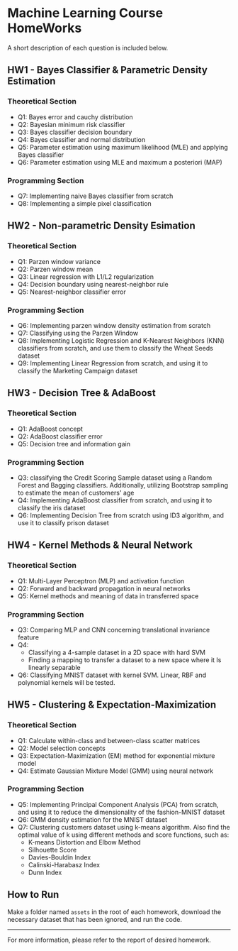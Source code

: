 # Machine Learning Course HomeWorks 
A short description of each question is included below.

## HW1 - Bayes Classifier & Parametric Density Estimation

### Theoretical Section
* Q1: Bayes error and cauchy distribution
* Q2: Bayesian minimum risk classifier
* Q3: Bayes classifier decision boundary
* Q4: Bayes classifier and normal distribution
* Q5: Parameter estimation using maximum likelihood (MLE) and applying Bayes classifier
* Q6:  Parameter estimation using MLE and maximum a posteriori (MAP)

### Programming Section
 * Q7: Implementing naive Bayes classifier from scratch
 * Q8: Implementing a simple pixel classification

## HW2 - Non-parametric Density Esimation

### Theoretical Section
* Q1: Parzen window variance
* Q2: Parzen window mean
* Q3: Linear regression with L1/L2 regularization
* Q4: Decision boundary using nearest-neighbor rule 
* Q5: Nearest-neighbor classifier error

### Programming Section
* Q6: Implementing parzen window density estimation from scratch
* Q7: Classifying using the Parzen Window
* Q8: Implementing Logistic Regression and K-Nearest Neighbors (KNN) classifiers from scratch, and use them to classify the Wheat Seeds dataset
* Q9: Implementing Linear Regression from scratch, and using it to classify the Marketing Campaign dataset

## HW3 - Decision Tree & AdaBoost

### Theoretical Section
* Q1: AdaBoost concept
* Q2: AdaBoost classifier error
* Q5: Decision tree and information gain

### Programming Section
* Q3: classifying the Credit Scoring Sample dataset using a Random Forest and Bagging classifiers. Additionally, utilizing Bootstrap sampling to estimate the mean of customers' age
* Q4: Implementing AdaBoost classifier from scratch, and using it to classify the iris dataset
* Q6: Implementing Decision Tree from scratch using ID3 algorithm, and use it to classify prison dataset

## HW4 - Kernel Methods & Neural Network

### Theoretical Section
* Q1: Multi-Layer Perceptron (MLP) and activation function
* Q2: Forward and backward propagation in neural networks
* Q5: Kernel methods and meaning of data in transferred space

### Programming Section
* Q3: Comparing MLP and CNN concerning translational invariance feature
* Q4: 
    - Classifying a 4-sample dataset in a 2D space with hard SVM
    - Finding a mapping to transfer a dataset to a new space where it Is linearly separable
* Q6: Classifying MNIST dataset with kernel SVM. Linear, RBF and polynomial kernels will be tested.

## HW5 - Clustering & Expectation-Maximization

### Theoretical Section
* Q1: Calculate within-class and between-class scatter matrices
* Q2: Model selection concepts
* Q3: Expectation-Maximization (EM) method for exponential mixture model 
* Q4: Estimate Gaussian Mixture Model (GMM) using neural network 

### Programming Section
* Q5: Implementing Principal Component Analysis (PCA) from scratch, and using it to reduce the dimensionality of the fashion-MNIST dataset
* Q6: GMM density estimation for the MNIST dataset
* Q7: Clustering customers dataset using k-means algorithm. Also find the optimal value of k using different methods and score functions, such as:
    - K-means Distortion and Elbow Method
    - Silhouette Score
    - Davies-Bouldin Index
    - Calinski-Harabasz Index
    - Dunn Index
## How to Run
Make a folder named `assets` in the root of each homework, download the necessary dataset that has been ignored, and run the code.

---
For more information, please refer to the report of desired homework.
